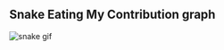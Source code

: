 ## Snake Eating My Contribution graph
![snake gif](https://github.com/MIKLAMB/MIKLAMB/blob/output/github-contribution-grid-snake.gif)

